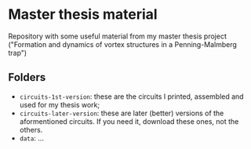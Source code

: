 # Master thesis material
Repository with some useful material from my master thesis project ("Formation and dynamics of vortex structures in a Penning-Malmberg trap")


## Folders

*   `circuits-1st-version`: these are the circuits I printed, assembled and used for my thesis work;
*   `circuits-later-version`: these are later (better) versions of the aformentioned circuits. If you need it, download these ones, not the others.
*   `data`: ...
